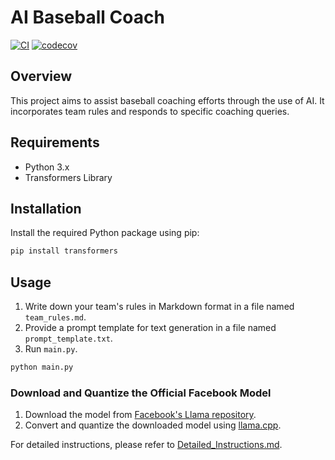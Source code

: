 # AI Baseball Coach

[![CI](https://github.com/susumutomita/ai-baseball-coach/actions/workflows/ci.yml/badge.svg?branch=main)](https://github.com/susumutomita/ai-baseball-coach/actions/workflows/ci.yml)
[![codecov](https://codecov.io/gh/susumutomita/ai-baseball-coach/graph/badge.svg?token=jQWnU0GsXp)](https://codecov.io/gh/susumutomita/ai-baseball-coach)

## Overview

This project aims to assist baseball coaching efforts through the use of AI. It incorporates team rules and responds to specific coaching queries.

## Requirements

- Python 3.x
- Transformers Library

## Installation

Install the required Python package using pip:

```bash
pip install transformers
```

## Usage

1. Write down your team's rules in Markdown format in a file named `team_rules.md`.
2. Provide a prompt template for text generation in a file named `prompt_template.txt`.
3. Run `main.py`.

```bash
python main.py
```

### Download and Quantize the Official Facebook Model

1. Download the model from [Facebook's Llama repository](https://github.com/facebookresearch/llama).
2. Convert and quantize the downloaded model using [llama.cpp](https://github.com/ggerganov/llama.cpp).

For detailed instructions, please refer to [Detailed_Instructions.md](Detailed_Instructions.md).
